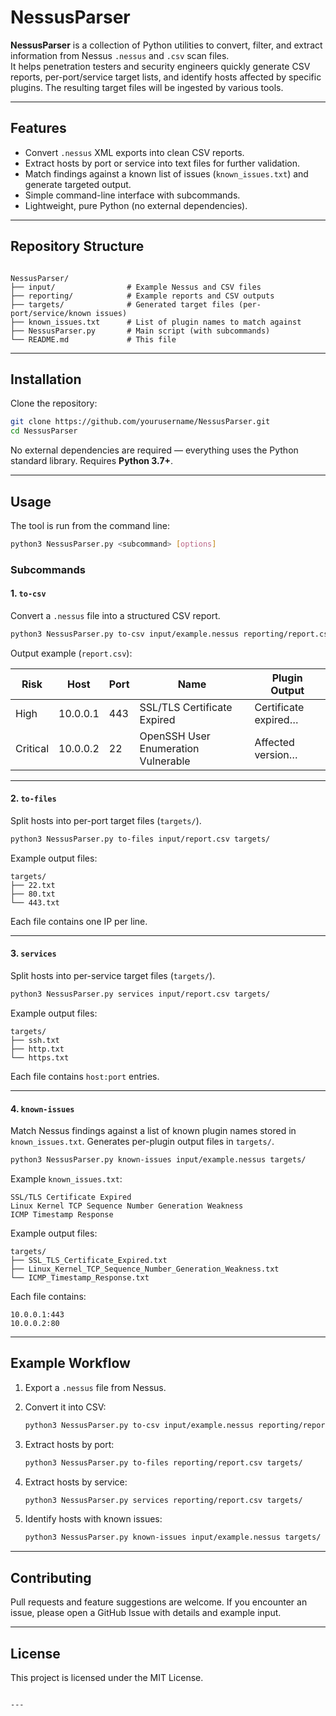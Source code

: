 # NessusParser

**NessusParser** is a collection of Python utilities to convert, filter, and extract information from Nessus `.nessus` and `.csv` scan files.  
It helps penetration testers and security engineers quickly generate CSV reports, per-port/service target lists, and identify hosts affected by specific plugins. The resulting target files will be ingested by various tools.

---

## Features
- Convert `.nessus` XML exports into clean CSV reports.
- Extract hosts by port or service into text files for further validation.
- Match findings against a known list of issues (`known_issues.txt`) and generate targeted output.
- Simple command-line interface with subcommands.
- Lightweight, pure Python (no external dependencies).

---

## Repository Structure

```

NessusParser/
├── input/                # Example Nessus and CSV files
├── reporting/            # Example reports and CSV outputs
├── targets/              # Generated target files (per-port/service/known issues)
├── known_issues.txt      # List of plugin names to match against
├── NessusParser.py       # Main script (with subcommands)
└── README.md             # This file

````

---

## Installation

Clone the repository:

```bash
git clone https://github.com/yourusername/NessusParser.git
cd NessusParser
````

No external dependencies are required — everything uses the Python standard library.
Requires **Python 3.7+**.

---

## Usage

The tool is run from the command line:

```bash
python3 NessusParser.py <subcommand> [options]
```

### Subcommands

#### 1. `to-csv`

Convert a `.nessus` file into a structured CSV report.

```bash
python3 NessusParser.py to-csv input/example.nessus reporting/report.csv
```

Output example (`report.csv`):

| Risk     | Host     | Port | Name                                | Plugin Output        |
| -------- | -------- | ---- | ----------------------------------- | -------------------- |
| High     | 10.0.0.1 | 443  | SSL/TLS Certificate Expired         | Certificate expired… |
| Critical | 10.0.0.2 | 22   | OpenSSH User Enumeration Vulnerable | Affected version…    |

---

#### 2. `to-files`

Split hosts into per-port target files (`targets/`).

```bash
python3 NessusParser.py to-files input/report.csv targets/
```

Example output files:

```
targets/
├── 22.txt
├── 80.txt
└── 443.txt
```

Each file contains one IP per line.

---

#### 3. `services`

Split hosts into per-service target files (`targets/`).

```bash
python3 NessusParser.py services input/report.csv targets/
```

Example output files:

```
targets/
├── ssh.txt
├── http.txt
└── https.txt
```

Each file contains `host:port` entries.

---

#### 4. `known-issues`

Match Nessus findings against a list of known plugin names stored in `known_issues.txt`.
Generates per-plugin output files in `targets/`.

```bash
python3 NessusParser.py known-issues input/example.nessus targets/
```

Example `known_issues.txt`:

```
SSL/TLS Certificate Expired
Linux Kernel TCP Sequence Number Generation Weakness
ICMP Timestamp Response
```

Example output files:

```
targets/
├── SSL_TLS_Certificate_Expired.txt
├── Linux_Kernel_TCP_Sequence_Number_Generation_Weakness.txt
└── ICMP_Timestamp_Response.txt
```

Each file contains:

```
10.0.0.1:443
10.0.0.2:80
```

---

## Example Workflow

1. Export a `.nessus` file from Nessus.

2. Convert it into CSV:

   ```bash
   python3 NessusParser.py to-csv input/example.nessus reporting/report.csv
   ```

3. Extract hosts by port:

   ```bash
   python3 NessusParser.py to-files reporting/report.csv targets/
   ```

4. Extract hosts by service:

   ```bash
   python3 NessusParser.py services reporting/report.csv targets/
   ```

5. Identify hosts with known issues:

   ```bash
   python3 NessusParser.py known-issues input/example.nessus targets/
   ```

---

## Contributing

Pull requests and feature suggestions are welcome.
If you encounter an issue, please open a GitHub Issue with details and example input.

---

## License

This project is licensed under the MIT License.

```

---

